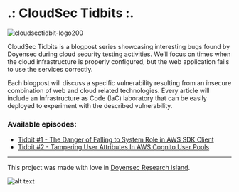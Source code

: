 # .: CloudSec Tidbits :.

![cloudsectidbit-logo200](https://user-images.githubusercontent.com/6027823/196643035-3e837401-0781-4d54-9017-358f81e9022e.png)

CloudSec Tidbits is a blogpost series showcasing interesting bugs found by Doyensec during cloud security testing activities.
We’ll focus on times when the cloud infrastructure is properly configured, but the web application fails to use the services correctly.

Each blogpost will discuss a specific vulnerability resulting from an insecure combination of web and cloud related technologies. Every article will include an Infrastructure as Code (IaC) laboratory that can be easily deployed to experiment with the described vulnerability.

### Available episodes:

- [Tidbit #1 - The Danger of Falling to System Role in AWS SDK Client](https://blog.doyensec.com/2022/10/18/cloudsectidbit-dataimport.html)
- [Tidbit #2 - Tampering User Attributes In AWS Cognito User Pools](https://blog.doyensec.com/2023/01/24/tampering-unrestricted-user-attributes-aws-cognito.html)

<hr>

This project was made with love in [Doyensec Research island](https://doyensec.com/research.html).

![alt text](https://doyensec.com/images/logo.svg "Doyensec Logo")
